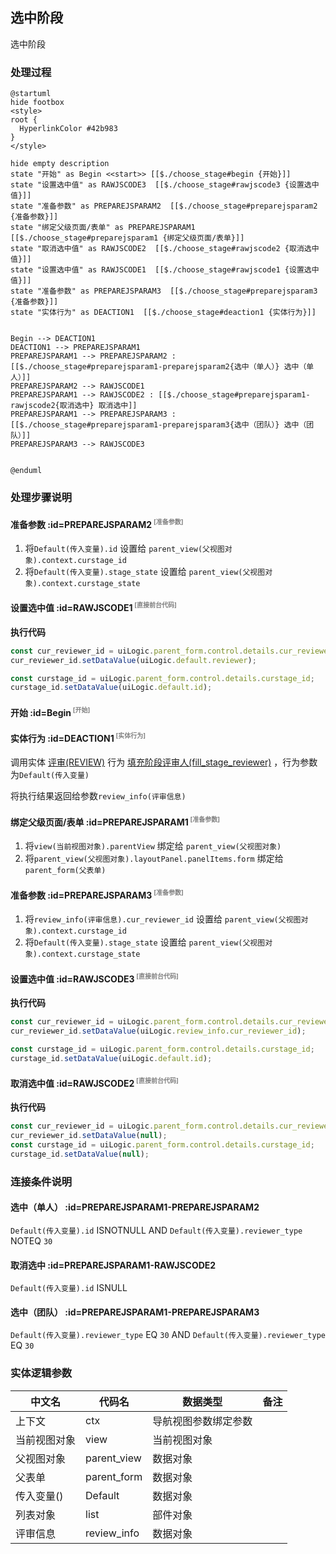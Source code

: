 ## 选中阶段 <!-- {docsify-ignore-all} -->

   选中阶段

### 处理过程

```plantuml
@startuml
hide footbox
<style>
root {
  HyperlinkColor #42b983
}
</style>

hide empty description
state "开始" as Begin <<start>> [[$./choose_stage#begin {开始}]]
state "设置选中值" as RAWJSCODE3  [[$./choose_stage#rawjscode3 {设置选中值}]]
state "准备参数" as PREPAREJSPARAM2  [[$./choose_stage#preparejsparam2 {准备参数}]]
state "绑定父级页面/表单" as PREPAREJSPARAM1  [[$./choose_stage#preparejsparam1 {绑定父级页面/表单}]]
state "取消选中值" as RAWJSCODE2  [[$./choose_stage#rawjscode2 {取消选中值}]]
state "设置选中值" as RAWJSCODE1  [[$./choose_stage#rawjscode1 {设置选中值}]]
state "准备参数" as PREPAREJSPARAM3  [[$./choose_stage#preparejsparam3 {准备参数}]]
state "实体行为" as DEACTION1  [[$./choose_stage#deaction1 {实体行为}]]


Begin --> DEACTION1
DEACTION1 --> PREPAREJSPARAM1
PREPAREJSPARAM1 --> PREPAREJSPARAM2 : [[$./choose_stage#preparejsparam1-preparejsparam2{选中（单人）} 选中（单人）]]
PREPAREJSPARAM2 --> RAWJSCODE1
PREPAREJSPARAM1 --> RAWJSCODE2 : [[$./choose_stage#preparejsparam1-rawjscode2{取消选中} 取消选中]]
PREPAREJSPARAM1 --> PREPAREJSPARAM3 : [[$./choose_stage#preparejsparam1-preparejsparam3{选中（团队）} 选中（团队）]]
PREPAREJSPARAM3 --> RAWJSCODE3


@enduml
```


### 处理步骤说明

#### 准备参数 :id=PREPAREJSPARAM2<sup class="footnote-symbol"> <font color=gray size=1>[准备参数]</font></sup>



1. 将`Default(传入变量).id` 设置给  `parent_view(父视图对象).context.curstage_id`
2. 将`Default(传入变量).stage_state` 设置给  `parent_view(父视图对象).context.curstage_state`

#### 设置选中值 :id=RAWJSCODE1<sup class="footnote-symbol"> <font color=gray size=1>[直接前台代码]</font></sup>



<p class="panel-title"><b>执行代码</b></p>

```javascript
const cur_reviewer_id = uiLogic.parent_form.control.details.cur_reviewer_id;
cur_reviewer_id.setDataValue(uiLogic.default.reviewer);

const curstage_id = uiLogic.parent_form.control.details.curstage_id;
curstage_id.setDataValue(uiLogic.default.id);


```

#### 开始 :id=Begin<sup class="footnote-symbol"> <font color=gray size=1>[开始]</font></sup>




#### 实体行为 :id=DEACTION1<sup class="footnote-symbol"> <font color=gray size=1>[实体行为]</font></sup>



调用实体 [评审(REVIEW)](module/TestMgmt/review.md) 行为 [填充阶段评审人(fill_stage_reviewer)](module/TestMgmt/review#行为) ，行为参数为`Default(传入变量)`

将执行结果返回给参数`review_info(评审信息)`

#### 绑定父级页面/表单 :id=PREPAREJSPARAM1<sup class="footnote-symbol"> <font color=gray size=1>[准备参数]</font></sup>



1. 将`view(当前视图对象).parentView` 绑定给  `parent_view(父视图对象)`
2. 将`parent_view(父视图对象).layoutPanel.panelItems.form` 绑定给  `parent_form(父表单)`

#### 准备参数 :id=PREPAREJSPARAM3<sup class="footnote-symbol"> <font color=gray size=1>[准备参数]</font></sup>



1. 将`review_info(评审信息).cur_reviewer_id` 设置给  `parent_view(父视图对象).context.curstage_id`
2. 将`Default(传入变量).stage_state` 设置给  `parent_view(父视图对象).context.curstage_state`

#### 设置选中值 :id=RAWJSCODE3<sup class="footnote-symbol"> <font color=gray size=1>[直接前台代码]</font></sup>



<p class="panel-title"><b>执行代码</b></p>

```javascript
const cur_reviewer_id = uiLogic.parent_form.control.details.cur_reviewer_id;
cur_reviewer_id.setDataValue(uiLogic.review_info.cur_reviewer_id);

const curstage_id = uiLogic.parent_form.control.details.curstage_id;
curstage_id.setDataValue(uiLogic.default.id);
```

#### 取消选中值 :id=RAWJSCODE2<sup class="footnote-symbol"> <font color=gray size=1>[直接前台代码]</font></sup>



<p class="panel-title"><b>执行代码</b></p>

```javascript
const cur_reviewer_id = uiLogic.parent_form.control.details.cur_reviewer_id;
cur_reviewer_id.setDataValue(null);
const curstage_id = uiLogic.parent_form.control.details.curstage_id;
curstage_id.setDataValue(null);
```

### 连接条件说明
#### 选中（单人） :id=PREPAREJSPARAM1-PREPAREJSPARAM2

```Default(传入变量).id``` ISNOTNULL AND ```Default(传入变量).reviewer_type``` NOTEQ ```30```
#### 取消选中 :id=PREPAREJSPARAM1-RAWJSCODE2

```Default(传入变量).id``` ISNULL
#### 选中（团队） :id=PREPAREJSPARAM1-PREPAREJSPARAM3

```Default(传入变量).reviewer_type``` EQ ```30``` AND ```Default(传入变量).reviewer_type``` EQ ```30```


### 实体逻辑参数

|    中文名   |    代码名    |  数据类型      |备注 |
| --------| --------| --------  | --------   |
|上下文|ctx|导航视图参数绑定参数||
|当前视图对象|view|当前视图对象||
|父视图对象|parent_view|数据对象||
|父表单|parent_form|数据对象||
|传入变量(<i class="fa fa-check"/></i>)|Default|数据对象||
|列表对象|list|部件对象||
|评审信息|review_info|数据对象||
